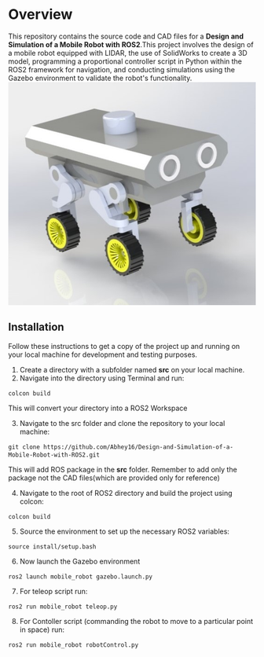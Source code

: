 # Overview
This repository contains the source code and CAD files for a **Design and Simulation of a Mobile Robot with ROS2**.This project involves the design of a mobile robot equipped with LIDAR, the use of SolidWorks to create a 3D model, programming a proportional controller script in Python within the ROS2 framework for navigation, and conducting simulations using the Gazebo environment to validate the robot's functionality.
<br>
![mobile_robot](Images/mobile_robot.JPG)
<br>
## Installation
Follow these instructions to get a copy of the project up and running on your local machine for development and testing purposes.
1. Create a directory with a subfolder named **src** on your local machine.
2. Navigate into the directory using Terminal and run:
```
colcon build
```
This will convert your directory into a ROS2 Workspace

3. Navigate to the src folder and clone the repository to your local machine:
```
git clone https://github.com/Abhey16/Design-and-Simulation-of-a-Mobile-Robot-with-ROS2.git
```
This will add ROS package in the **src** folder. Remember to add only the package not the CAD files(which are provided only for reference)

4. Navigate to the root of ROS2 directory and build the project using colcon:
```
colcon build
```
5. Source the environment to set up the necessary ROS2 variables:
```
source install/setup.bash
```
6. Now launch the Gazebo environment
```
ros2 launch mobile_robot gazebo.launch.py
```
7. For teleop script run:
```
ros2 run mobile_robot teleop.py   
```
8. For Contoller script (commanding the robot to move to a particular point in space) run:
```
ros2 run mobile_robot robotControl.py
```


